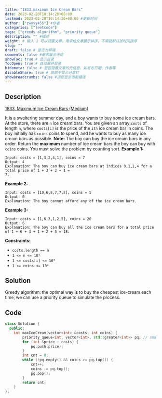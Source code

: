 ```yaml
---
title: "1833.maximum Ice Cream Bars"
date: 2023-02-20T10:14:26+08:00
lastmod: 2023-02-20T10:14:26+08:00 #更新时间
author: ["zwyyy456"] #作者
categories: ["leetcode"]
tags: ["greedy algorithm", "priority queue"]
description: "" #描述
weight: # 输入 1 可以顶置文章，用来给文章展示排序，不填就默认按时间排序
slug: ""
draft: false # 是否为草稿
comments: false #是否展示评论
showToc: true # 显示目录
TocOpen: true # 自动展开目录
hidemeta: false # 是否隐藏文章的元信息，如发布日期、作者等
disableShare: true # 底部不显示分享栏
showbreadcrumbs: false #顶部显示当前路径
---
```

## Description
[1833. Maximum Ice Cream Bars (Medium)](https://leetcode.com/problems/maximum-ice-cream-bars/)

It is a sweltering summer day, and a boy wants to buy some ice cream bars.
At the store, there are `n` ice cream bars. You are given an array `costs` of length `n`, where
`costs[i]` is the price of the `ith` ice cream bar in coins. The boy initially has `coins` coins to
spend, and he wants to buy as many ice cream bars as possible.
**Note:** The boy can buy the ice cream bars in any order.
Return the **maximum** number of ice cream bars the boy can buy with  `coins` coins.
You must solve the problem by counting sort.
**Example 1:**
```
Input: costs = [1,3,2,4,1], coins = 7
Output: 4
Explanation: The boy can buy ice cream bars at indices 0,1,2,4 for a total price of 1 + 3 + 2 + 1 =
7.
```
**Example 2:**
```
Input: costs = [10,6,8,7,7,8], coins = 5
Output: 0
Explanation: The boy cannot afford any of the ice cream bars.
```
**Example 3:**
```
Input: costs = [1,6,3,1,2,5], coins = 20
Output: 6
Explanation: The boy can buy all the ice cream bars for a total price of 1 + 6 + 3 + 1 + 2 + 5 = 18.
```
**Constraints:**
- `costs.length == n`
- `1 <= n <= 10⁵`
- `1 <= costs[i] <= 10⁵`
- `1 <= coins <= 10⁸`

## Solution
Greedy algorithm: the optimal way is to buy the cheapest ice-cream each time, we can use a priority queue to simulate the process.

## Code
```cpp
class Solution {
  public:
    int maxIceCream(vector<int> &costs, int coins) {
        priority_queue<int, vector<int>, std::greater<int>> pq; // small top stack
        for (int &price : costs) {
            pq.push(price);
        }
        int cnt = 0;
        while (!pq.empty() && coins >= pq.top()) {
            cnt++;
            coins -= pq.top();
            pq.pop();
        }
        return cnt;
    }
};
```